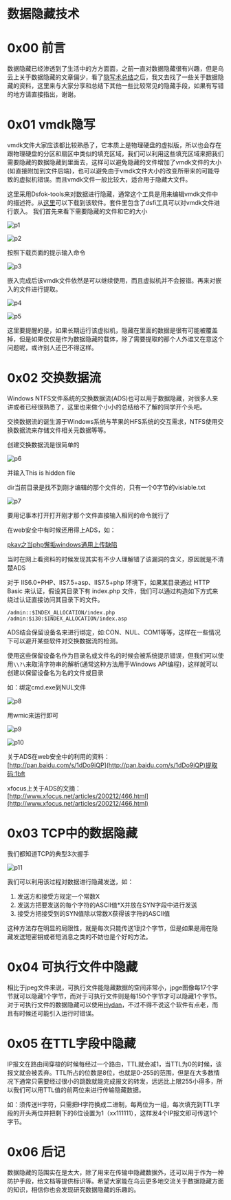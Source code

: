 # 数据隐藏技术

0x00 前言
=====

数据隐藏已经渗透到了生活中的方方面面，之前一直对数据隐藏很有兴趣，但是乌云上关于数据隐藏的文章偏少，看了[隐写术总结](http://drops.wooyun.org/tips/4862)之后，我又去找了一些关于数据隐藏的资料，这里来与大家分享和总结下其他一些比较常见的隐藏手段，如果有写错的地方请直接指出，谢谢。

0x01 vmdk隐写
=====

vmdk文件大家应该都比较熟悉了，它本质上是物理硬盘的虚拟版，所以也会存在跟物理硬盘的分区和扇区中类似的填充区域，我们可以利用这些填充区域来把我们需要隐藏的数据隐藏到里面去，这样可以避免隐藏的文件增加了vmdk文件的大小(如直接附加到文件后端)，也可以避免由于vmdk文件大小的改变所带来的可能导致的虚拟机错误。而且vmdk文件一般比较大，适合用于隐藏大文件。

这里采用Dsfok-tools来对数据进行隐藏，通常这个工具是用来编辑vmdk文件中的描述符。从[这里](http://www.sanbarrow.com/vmdk-tools.html)可以下载到该软件。套件里包含了dsfi工具可以对vmdk文件进行嵌入。 我们首先来看下需要隐藏的文件和它的大小

![p1](http://drops.javaweb.org/uploads/images/87aa2a62d0cf2cdde8e7db610d20a652ae1c53e0.jpg)

![p2](http://drops.javaweb.org/uploads/images/147b257eac46c252888027223ac0b7e315351e8f.jpg)

按照下载页面的提示输入命令

![p3](http://drops.javaweb.org/uploads/images/41f6f38823f717efea2bcff57d58a19193b74146.jpg)

嵌入完成后该vmdk文件依然是可以继续使用，而且虚拟机并不会报错。再来对嵌入的文件进行提取。

![p4](http://drops.javaweb.org/uploads/images/9d0539d85a04275f677c840c3599ec75b65edbba.jpg)

![p5](http://drops.javaweb.org/uploads/images/6abdc542872e46fa6e99c839c271217b093fba68.jpg)

这里要提醒的是，如果长期运行该虚拟机，隐藏在里面的数据是很有可能被覆盖掉，但是如果仅仅是作为数据隐藏的载体，除了需要提取的那个人外谁又在意这个问题呢，或许别人还巴不得这样。

0x02 交换数据流
=====

Windows NTFS文件系统的交换数据流(ADS)也可以用于数据隐藏，对很多人来讲或者已经很熟悉了，这里也来做个小小的总结给不了解的同学开个头吧。

交换数据流的诞生源于Windows系统与苹果的HFS系统的交互需求，NTFS使用交换数据流来存储文件相关元数据等等。

创建交换数据流是很简单的

![p6](http://drops.javaweb.org/uploads/images/916e655e0eadd1f08002403f257cabfc26f01ead.jpg)

并输入This is hidden file

dir当前目录是找不到刚才编辑的那个文件的，只有一个0字节的visiable.txt

![p7](http://drops.javaweb.org/uploads/images/725f385074de2fa549b5b1ecb7123cd331c0dd54.jpg)

要用记事本打开打开刚才那个文件直接输入相同的命令就行了

在web安全中有时候还用得上ADS，如：

[pkav之当php懈垢windows通用上传缺陷](http://www.wooyun.org/bugs/wooyun-2014-071540)

当时在网上看资料的时候发现其实有不少人理解错了该漏洞的含义，原因就是不清楚ADS

对于 IIS6.0+PHP、IIS7.5+asp、IIS7.5+php 环境下，如果某目录通过 HTTP Basic 来认证，假设其目录下有 index.php 文件，我们可以通过构造如下方式来绕过认证直接访问其目录下的文件。

```
/admin::$INDEX_ALLOCATION/index.php
/admin:$i30:$INDEX_ALLOCATION/index.asp

```

ADS结合保留设备名来进行绑定，如:CON、NUL、COM1等等，这样在一些情况下可以避开某些软件对交换数据流的检测。

使用这些保留设备名作为目录名或文件名的时候会被系统提示错误，但我们可以使用`\\?\`来取消字符串的解析(通常这种方法用于Windows API编程)，这样就可以创建以保留设备名为名的文件或目录

如：绑定cmd.exe到NUL文件

![p8](http://drops.javaweb.org/uploads/images/d55413b43866fd2cb1793a0a926814fc4df0f09c.jpg)

用wmic来运行即可

![p9](http://drops.javaweb.org/uploads/images/4527925605ae7a13f8541549cdde0ebb0579a613.jpg)

![p10](http://drops.javaweb.org/uploads/images/b29034fb701a82dde5674fcc90c51c09352773c3.jpg)

关于ADS在web安全中的利用的资料：  
[http://pan.baidu.com/s/1dDo9iQP](http://pan.baidu.com/s/1dDo9iQP)提取码:1bft

xfocus上关于ADS的文摘：  
[http://www.xfocus.net/articles/200212/466.html](http://www.xfocus.net/articles/200212/466.html)

0x03 TCP中的数据隐藏
=====

我们都知道TCP的典型3次握手

![p11](http://drops.javaweb.org/uploads/images/969215eba0a908ed85c095d56646d0f1cab562e7.jpg)

我们可以利用该过程对数据进行隐藏发送，如：

1.  发送方和接受方规定一个常数X
2.  发送方把要发送的每个字符的ASCII值*X并放在SYN字段中进行发送
3.  接受方把接受到的SYN值除以常数X获得该字符的ASCII值

这种方法存在明显的局限性，就是每次只能传送1到2个字节，但是如果是用在隐藏发送短密钥或者短消息之类的不妨也是个好的方法。

0x04 可执行文件中隐藏
=====

相比于jpeg文件来说，可执行文件能隐藏数据的空间非常小，jpge图像每17个字节就可以隐藏1个字节，而对于可执行文件则是每150个字节才可以隐藏1个字节。对于可执行文件的数据隐藏可以使用[Hydan](http://www.crazyboy.com/hydan/)，不过不得不说这个软件有点老，而且有时候还可能引入运行时错误。

0x05 在TTL字段中隐藏
=====

IP报文在路由间穿梭的时候每经过一个路由，TTL就会减1，当TTL为0的时候，该报文就会被丢弃。TTL所占的位数是8位，也就是0-255的范围，但是在大多数情况下通常只需要经过很小的跳数就能完成报文的转发，远远比上限255小得多，所以我们可以用TTL值的前两位来进行传输隐藏数据。

如：须传送H字符，只需把H字符换成二进制，每两位为一组，每次填充到TTL字段的开头两位并把剩下的6位设置为1（xx111111），这样发4个IP报文即可传送1个字节。

0x06 后记
=====

数据隐藏的范围实在是太大，除了用来在传输中隐藏数据外，还可以用于作为一种防护手段，给文档等提供标识等。希望大家能在乌云更多地交流关于数据隐藏方面的知识，相信你也会发现研究数据隐藏的乐趣的。